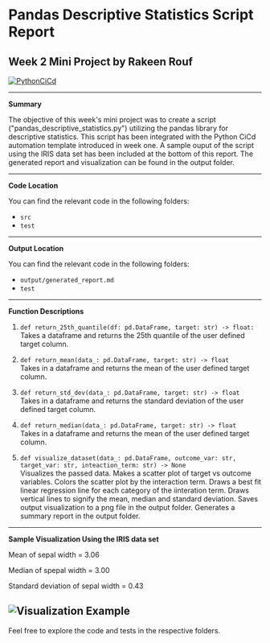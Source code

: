 # Pandas Descriptive Statistics Script Report
## Week 2 Mini Project by Rakeen Rouf

[![PythonCiCd](https://github.com/nogibjj/PandasDescriptiveStatisitcs/actions/workflows/python_ci_cd.yml/badge.svg)](https://github.com/nogibjj/PandasDescriptiveStatisitcs/actions/workflows/python_ci_cd.yml)

---

**Summary**

The objective of this week's mini project was to create a script ("pandas_descriptive_statistics.py") utilizing the pandas library for descriptive statistics. This script has been integrated with the Python CiCd automation template introduced in week one. A sample ouput of the script using the IRIS data set has been included at the bottom of this report. The generated report and visualization can be found in the output folder.

---

**Code Location**

You can find the relevant code in the following folders:
- `src`
- `test`

---

**Output Location**

You can find the relevant code in the following folders:
- `output/generated_report.md`
- `test`

---

**Function Descriptions**

1. `def return_25th_quantile(df: pd.DataFrame, target: str) -> float:`  
   Takes a dataframe and returns the 25th quantile of the user defined target column.

2. `def return_mean(data_: pd.DataFrame, target: str) -> float`  
   Takes in a dataframe and returns the mean of the user defined target column.

3. `def return_std_dev(data_: pd.DataFrame, target: str) -> float`  
   Takes in a dataframe and returns the standard deviation of the user defined target column.

4. `def return_median(data_: pd.DataFrame, target: str) -> float`  
   Takes in a dataframe and returns the mean of the user defined target column.

5. `def visualize_dataset(data_: pd.DataFrame, outcome_var: str, target_var: str, inteaction_term: str) -> None`  
   Visualizes the passed data. Makes a scatter plot of target vs outcome variables. Colors the scatter
   plot by the interaction term. Draws a best fit linear regression line for each category of the iinteration term. Draws vertical lines to signify the mean, median and standard deviation. Saves output visualization to a png file in the output folder. Generates a summary report in the output folder.

---

**Sample Visualization Using the IRIS data set**

Mean of sepal width = 3.06

Median of spepal width = 3.00

Standard deviation of sepal width = 0.43

![Visualization Example](https://user-images.githubusercontent.com/36940292/266804593-4fe25e4a-186c-4e49-956a-508c5d66cb05.jpg)
---
Feel free to explore the code and tests in the respective folders.

